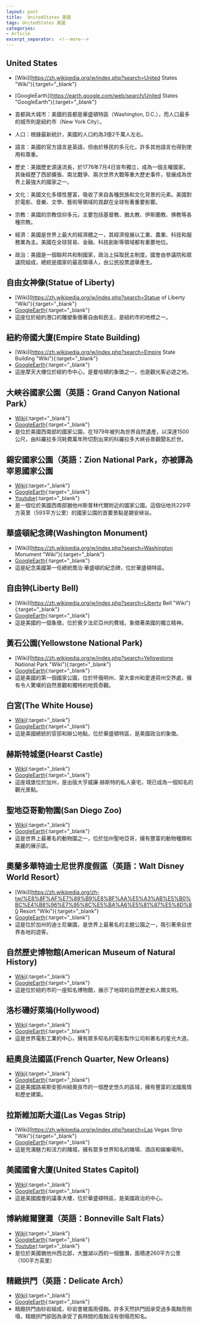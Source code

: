 ```yaml
---
layout: post
title:  UnitedStates 美國
tags: UnitedStates 美國 
categories:
- Article
excerpt_separator:  <!--more-->
---
```

## United States 
- [Wiki](https://zh.wikipedia.org/w/index.php?search=United States "Wiki"){:target="_blank"} 
- [GoogleEarth](https://earth.google.com/web/search/United States "GoogleEarth"){:target="_blank"} 
- 首都與大城市：美國的首都是華盛頓特區（Washington, D.C.），而人口最多的城市則是紐約市（New York City）。

- 人口：根據最新統計，美國的人口約為3億2千萬人左右。

- 語言：美國的官方語言是英語，但由於移民的多元化，許多其他語言也得到使用和尊重。

- 歷史：美國歷史源遠流長，於1776年7月4日宣布獨立，成為一個主權國家。其後經歷了西部擴張、南北戰爭、兩次世界大戰等重大歷史事件，發展成為世界上最強大的國家之一。

- 文化：美國文化多樣性豐富，吸收了來自各種民族和文化背景的元素。美國對於電影、音樂、文學、藝術等領域的貢獻在全球有著重要影響。

- 宗教：美國的宗教信仰多元，主要包括基督教、猶太教、伊斯蘭教、佛教等各種宗教。

- 經濟：美國是世界上最大的經濟體之一，其經濟發展以工業、農業、科技和服務業為主。美國在全球貿易、金融、科技創新等領域都有重要地位。

- 政治：美國是一個聯邦共和制國家，政治上採取民主制度。國會由參議院和眾議院組成，總統是國家的最高領導人，由公民投票選舉產生。 

## 自由女神像(Statue of Liberty)
- [Wiki](https://zh.wikipedia.org/w/index.php?search=Statue of Liberty "Wiki"){:target="_blank"} 
- [GoogleEarth](https://earth.google.com/web/search/Statue+of+Liberty/@40.6892494,-74.0445004,5.95651072a,778.00282947d,34.99999995y,0h,0t,0r/ "GoogleEarth"){:target="_blank"} 
- 這座位於紐約港口的雕塑象徵著自由和民主，是紐約市的地標之一。


## 紐約帝國大廈(Empire State Building)
- [Wiki](https://zh.wikipedia.org/w/index.php?search=Empire State Building "Wiki"){:target="_blank"} 
- [GoogleEarth](https://earth.google.com/web/search/Empire+State+Building/@40.74705962,-73.98586617,38.2519971a,1684.03208082d,34.99999999y,16.20411938h,64.74854387t,-0r/ "GoogleEarth"){:target="_blank"} 
- 這座摩天大樓位於紐約市中心，是曼哈頓的象徵之一，也是觀光客必遊之地。


## 大峽谷國家公園（英語：Grand Canyon National Park）
- [Wiki](https://zh.wikipedia.org/wiki/%E5%A4%A7%E5%B3%BD%E8%B0%B7%E5%9C%8B%E5%AE%B6%E5%85%AC%E5%9C%92  "Wiki"){:target="_blank"} 
- [GoogleEarth](https://earth.google.com/web/search/%e7%be%8e%e5%9c%8b%e4%ba%9e%e5%88%a9%e6%a1%91%e9%82%a3%e5%a4%a7%e5%b3%bd%e8%b0%b7%e5%9c%8b%e5%ae%b6%e5%85%ac%e5%9c%92/@36.092409,-112.84313147,1821.99990441a,300616.07980454d,34.99999803y,0h,0t,0r/ "GoogleEarth"){:target="_blank"} 
- 是位於美國西南部的國家公園，在1979年被列為世界自然遺產，以深達1500公尺，由科羅拉多河耗費萬年所切割出來的科羅拉多大峽谷景觀聞名於世。

## 錫安國家公園（英語：Zion National Park，亦被譯為宰恩國家公園
- [Wiki](https://zh.wikipedia.org/zh-tw/%E9%8C%AB%E5%AE%89%E5%9C%8B%E5%AE%B6%E5%85%AC%E5%9C%92  "Wiki"){:target="_blank"} 
- [GoogleEarth](https://earth.google.com/web/search/Zion+National+Park,+%e7%8c%b6%e4%bb%96%e7%be%8e%e5%9c%8b/@37.32208289,-113.04323344,1781.08611533a,59171.76214249d,35y,0h,0t,0r/ "GoogleEarth"){:target="_blank"} 
- [Youtube](https://youtu.be/mVlGynOZV_w?si=o5xDZQpeDnJ2d5CW "YT"){:target="_blank"} 
- 是一個位於美國西南部猶他州斯普林代爾附近的國家公園。這個佔地共229平方英里（593平方公里）的國家公園的首要景點是錫安峽谷。

## 華盛頓紀念碑(Washington Monument)
- [Wiki](https://zh.wikipedia.org/w/index.php?search=Washington Monument "Wiki"){:target="_blank"} 
- [GoogleEarth](https://earth.google.com/web/search/Washington+Monument/@38.88957357,-77.03508726,12.12376105a,849.74428643d,35y,4.12556733h,29.35971432t,0r/ "GoogleEarth"){:target="_blank"} 
- 這是紀念美國第一任總統喬治·華盛頓的紀念碑，位於華盛頓特區。


## 自由钟(Liberty Bell)
- [Wiki](https://zh.wikipedia.org/w/index.php?search=Liberty Bell "Wiki"){:target="_blank"} 
- [GoogleEarth](https://earth.google.com/web/search/Liberty+Bell/@39.94973527,-75.15023462,17.42765335a,837.73068771d,35y,-4.69909656h,55.22100258t,0r/ "GoogleEarth"){:target="_blank"} 
- 這是美國的一個象徵，位於賓夕法尼亞州的費城，象徵著美國的獨立精神。


## 黃石公園(Yellowstone National Park)
- [Wiki](https://zh.wikipedia.org/w/index.php?search=Yellowstone National Park "Wiki"){:target="_blank"} 
- [GoogleEarth](https://earth.google.com/web/search/Yellowstone+National+Park/@44.48112751,-110.49135844,2503.82416009a,72146.41840233d,34.99990864y,0h,0t,0r/ "GoogleEarth"){:target="_blank"} 
- 這是美國的第一個國家公園，位於怀俄明州、蒙大拿州和愛達荷州交界處，擁有令人驚嘆的自然景觀和獨特的地質奇觀。


## 白宮(The White House)
- [Wiki](https://zh.wikipedia.org/wiki/%E7%99%BD%E5%AE%AE "Wiki"){:target="_blank"} 
- [GoogleEarth](https://earth.google.com/web/search/The+White+House/@38.8971438,-77.0365159,15.01354819a,864.5403096d,35y,0.01434064h,43.05860534t,360r/ "GoogleEarth"){:target="_blank"} 
- 這是美國總統的官邸和辦公地點，位於華盛頓特區，是美國政治的象徵。


## 赫斯特城堡(Hearst Castle)
- [Wiki](https://zh.wikipedia.org/wiki/%E8%B5%AB%E6%96%AF%E7%89%B9%E5%9F%8E%E5%A0%A1 "Wiki"){:target="_blank"} 
- [GoogleEarth](https://earth.google.com/web/search/Hearst+Castle/@35.68475966,-121.16808666,483.11181022a,322.17143559d,34.99999964y,-0.55950887h,48.21121212t,-0r/ "GoogleEarth"){:target="_blank"} 
- 這座城堡位於加州，是出版大亨威廉·赫斯特的私人豪宅，現已成為一個知名的觀光景點。


## 聖地亞哥動物園(San Diego Zoo)
- [Wiki](https://zh.wikipedia.org/wiki/%E5%9C%A3%E8%BF%AD%E6%88%88%E5%8A%A8%E7%89%A9%E5%9B%AD "Wiki"){:target="_blank"} 
- [GoogleEarth](https://earth.google.com/web/search/San+Diego+Zoo/@32.731628,-117.1488211,85.01503338a,871.97370169d,34.99999999y,0h,0t,0r/ "GoogleEarth"){:target="_blank"} 
- 這是世界上最著名的動物園之一，位於加州聖地亞哥，擁有豐富的動物種類和美麗的展示區。


## 奧蘭多華特迪士尼世界度假區（英語：Walt Disney World Resort）
- [Wiki](https://zh.wikipedia.org/zh-tw/%E8%8F%AF%E7%89%B9%E8%BF%AA%E5%A3%AB%E5%B0%BC%E4%B8%96%E7%95%8C%E5%BA%A6%E5%81%87%E5%8D%80 Resort "Wiki"){:target="_blank"} 
- [GoogleEarth](https://earth.google.com/web/search/Disneyland++olando/@28.38454241,-81.54694958,44.31531111a,13017.48618818d,35y,123.46816994h,45.07694564t,-0r/ "GoogleEarth"){:target="_blank"} 
- 這是位於加州的迪士尼樂園，是世界上最著名的主題公園之一，吸引著來自世界各地的遊客。


## 自然歷史博物館(American Museum of Natural History)
- [Wiki](https://zh.wikipedia.org/zh-tw/%E7%BE%8E%E5%9C%8B%E8%87%AA%E7%84%B6%E5%8F%B2%E5%8D%9A%E7%89%A9%E9%A4%A8 "Wiki"){:target="_blank"} 
- [GoogleEarth](https://earth.google.com/web/search/American+Museum+of+Natural+History/@40.7813241,-73.9739882,37.51871766a,776.84093789d,34.99999995y,0h,0t,0r/ "GoogleEarth"){:target="_blank"} 
- 這是位於紐約市的一座知名博物館，展示了地球的自然歷史和人類文明。


## 洛杉磯好萊塢(Hollywood)
- [Wiki](https://zh.wikipedia.org/w/index.php?search=Hollywood "Wiki"){:target="_blank"} 
- [GoogleEarth](https://earth.google.com/web/search/Hollywood/@34.0944443,-118.3353682,96.40935294a,9626.67646523d,34.99999958y,0h,0t,0r/ "GoogleEarth"){:target="_blank"} 
- 這是世界電影工業的中心，擁有眾多知名的電影製作公司和著名的星光大道。


## 紐奧良法國區(French Quarter, New Orleans)
- [Wiki](https://zh.wikipedia.org/wiki/%E6%B3%95%E5%9B%BD%E5%8C%BA "Wiki"){:target="_blank"} 
- [GoogleEarth](https://earth.google.com/web/search/French+Quarter,+New+Orleans/@29.957603,-90.0644031,2.28400055a,4744.43883699d,34.99999994y,0h,0t,0r/ "GoogleEarth"){:target="_blank"} 
- 這是美國路易斯安那州紐奧良市的一個歷史悠久的區域，擁有豐富的法國風情和歷史建築。


## 拉斯維加斯大道(Las Vegas Strip)
- [Wiki](https://zh.wikipedia.org/w/index.php?search=Las Vegas Strip "Wiki"){:target="_blank"} 
- [GoogleEarth](https://earth.google.com/web/search/Las+Vegas+Strip/@36.11749415,-115.16644279,632.1262755a,18781.56503824d,34.99999904y,0h,0t,0r/ "GoogleEarth"){:target="_blank"} 
- 這是充滿魅力和活力的賭城，擁有眾多世界知名的賭場、酒店和娛樂場所。


## 美國國會大廈(United States Capitol)
- [Wiki](https://zh.wikipedia.org/w/index.php?search=United+States+Capitol&ns0=1&searchToken=6rucan8vv2uf85j3gk6hldwhw "Wiki"){:target="_blank"} 
- [GoogleEarth](https://earth.google.com/web/search/United+States+Capitol/@38.8899389,-77.0090505,22.1531642a,800.51170821d,35y,323.65193318h,45t,0r/ "GoogleEarth"){:target="_blank"} 
- 這是美國國會的議事大樓，位於華盛頓特區，是美國政治的中心。

## 博納維爾鹽灘（英語：Bonneville Salt Flats）
- [Wiki](https://zh.wikipedia.org/zh-tw/%E5%8D%9A%E7%B4%8D%E7%B6%AD%E7%88%BE%E9%B9%BD%E7%81%98 "Wiki"){:target="_blank"} 
- [GoogleEarth](https://earth.google.com/web/search/Bonneville+Salt+Flats,+%e7%8c%b6%e4%bb%96%e7%be%8e%e5%9c%8b/@40.8046441,-113.82540095,1285.61855967a,28154.62879718d,35y,0h,0t,0r/ "GoogleEarth"){:target="_blank"} 
- [Youtube](https://www.youtube.com/watch?v=b_T8zfMsqqM&ab_channel=RyanShirley "YT"){:target="_blank"} 
- 是位於美國猶他州西北部，大鹽湖以西的一個鹽灘，面積達260平方公里（100平方英里）

## 精緻拱門（英語：Delicate Arch）
- [Wiki](https://zh.wikipedia.org/zh-tw/%E7%B2%BE%E7%B7%BB%E6%8B%B1%E9%96%80 "Wiki"){:target="_blank"} 
- [GoogleEarth](https://earth.google.com/web/search/Arches+National+Park,+%e7%8c%b6%e4%bb%96%e7%be%8e%e5%9c%8b/@38.71542178,-109.55453906,1488.04829381a,26642.92117842d,35y,0h,0t,0r/ "GoogleEarth"){:target="_blank"} 
- 精緻拱門由砂岩組成，砂岩會被風雨侵蝕。許多天然拱門因承受過多風蝕而倒塌，精緻拱門卻因為承受了長時間的風蝕沒有倒塌而知名。